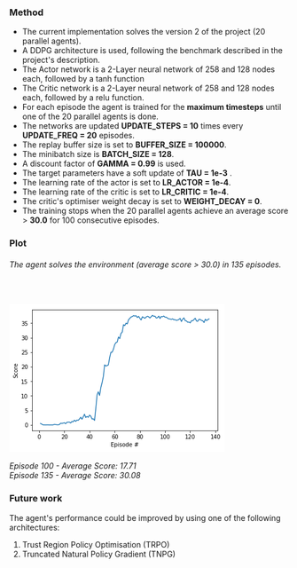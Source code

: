### Method

- The current implementation solves the version 2 of the project (20 parallel agents).
- A DDPG architecture is used, following the benchmark described in the project's description.
- The Actor network is a 2-Layer neural network of 258 and 128 nodes each, followed by a tanh function
- The Critic network is a 2-Layer neural network of 258 and 128 nodes each, followed by a relu function.
- For each episode the agent is trained for the <b>maximum timesteps</b> until one of the 20 parallel agents is done.
- The networks are updated <b>UPDATE_STEPS = 10</b> times every <b>UPDATE_FREQ = 20</b> episodes.
- The replay buffer size is set to <b>BUFFER_SIZE = 100000</b>.
- The minibatch size is <b>BATCH_SIZE = 128</b>.
- A discount factor of <b>GAMMA = 0.99</b> is used.
- The target parameters have a soft update of <b>TAU = 1e-3</b> .
- The learning rate of the actor is set to <b>LR_ACTOR = 1e-4</b>.
- The learning rate of the critic is set to <b>LR_CRITIC = 1e-4</b>.
- The critic's optimiser weight decay is set to <b>WEIGHT_DECAY = 0</b>.
- The training stops when the 20 parallel agents achieve an average score > <b>30.0</b> for 100 consecutive episodes.

### Plot

###### The agent solves the environment (average score > 30.0) in 135 episodes.
<br>

![plot](./plots/DDPG.png)

*Episode 100	- Average Score: 17.71* \
*Episode 135	- Average Score: 30.08*

### Future work
The agent's performance could be improved by using one of the following architectures:
1. Trust Region Policy Optimisation (TRPO)
2. Truncated Natural Policy Gradient (TNPG)
